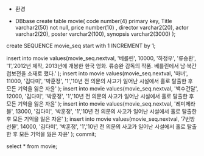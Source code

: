 * 환경

* DBbase
create table movie(
    code number(4) primary key,
    Title varchar2(50) not null,
    price number(10) ,
    director varchar2(20),
    actor varchar2(20),
    poster varchar2(100),
    synopsis varchar2(3000)
);

create SEQUENCE movie_seq start with 1 INCREMENT by 1;

insert into movie values(movie_seq.nextval, '베를린', 10000, '하정우', '류승환', '1','2012년 제작, 2013년에 개봉한 한국 영화. 류승완 감독의 작품. 베를린에서 남·북간 첩보전을 소재로 했다.' );
insert into movie values(movie_seq.nextval, '마녀', 11000, '김다미', '박훈정', '1','10년 전 의문의 사고가 일어난 시설에서 홀로 탈출한 후 모든 기억을 잃은 자윤' );
insert into movie values(movie_seq.nextval, '백수건달', 12000, '김다미', '박훈정', '1','10년 전 의문의 사고가 일어난 시설에서 홀로 탈출한 후 모든 기억을 잃은 자윤' );
insert into movie values(movie_seq.nextval, '레미제라블', 13000, '김다미', '박훈정', '1','10년 전 의문의 사고가 일어난 시설에서 홀로 탈출한 후 모든 기억을 잃은 자윤' );
insert into movie values(movie_seq.nextval, '7번방선물', 14000, '김다미', '박훈정', '1','10년 전 의문의 사고가 일어난 시설에서 홀로 탈출한 후 모든 기억을 잃은 자윤' );
commit;

select * from movie;
